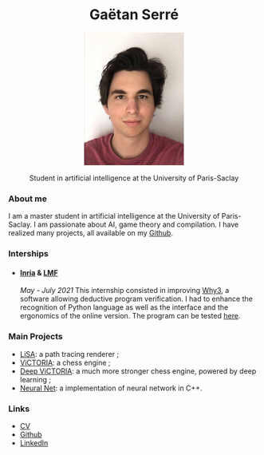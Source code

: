 <div style="text-align: center">
<h1>
  Gaëtan Serré
</h1>
<p>
<img src="assets/img-01.jpg" width=200 heigth=300>
</p>
<p>
Student in artificial intelligence at  the University of Paris-Saclay
</p>
</div>



### About me
I am a master student in artificial intelligence at the University of Paris-Saclay.
I am passionate about AI, game theory and compilation. I have realized many projects, all available on my <a target="_blank" href="https://github.com/Plagiat01">Github</a>.


### Interships
+ #### <a  target="_blank" href="https://www.inria.fr/">Inria</a> \& <a  target="_blank" href="https://lmf.cnrs.fr/">LMF</a>
  *May - July 2021* 
  This internship consisted in improving <a  target="_blank" href="http://why3.lri.fr/">Why3</a>, a software allowing deductive program verification. I had to enhance the recognition of Python language as well as the interface and the ergonomics of the online version. The program can be tested <a target="_blank" href="http://why3.lri.fr/try/">here</a>.

### Main Projects
+ <a href="https://github.com/Plagiat01/LiSA-Path-Tracing-Renderer" target="_blank">LiSA</a>: a path tracing renderer ;
+ <a href="https://github.com/Plagiat01/ViCTORIA" target="_blank">ViCTORIA</a>: a chess engine ;
+ <a href="https://github.com/Plagiat01/Deep-ViCTORIA" target="_blank">Deep ViCTORIA</a>: a much more stronger chess engine, powered by deep learning ;
+ <a href="https://github.com/Plagiat01/NeuralNet" target="_blank">Neural Net</a>: a implementation of neural network in C++.

### Links
+ <a target="_blank" href="https://Plagiat01.github.io/assets/CV.pdf">CV</a>
+ <a target="_blank" href="https://github.com/Plagiat01">Github</a>
+ <a target="_blank" href="https://www.linkedin.com/in/ga%C3%ABtan-serr%C3%A9-165974205/">LinkedIn</a>
